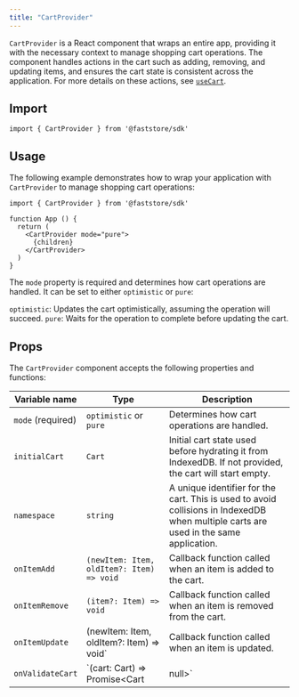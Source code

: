 ```yaml
---
title: "CartProvider"
---
```


`CartProvider` is a React component that wraps an entire app, providing it with the necessary context to manage shopping cart operations. The component handles actions in the cart such as adding, removing, and updating items, and ensures the cart state is consistent across the application. For more details on these actions, see  [`useCart`](/TBD).

## Import

```tsx
import { CartProvider } from '@faststore/sdk'
```

## Usage

The following example demonstrates how to wrap your application with `CartProvider` to manage shopping cart operations:

```tsx
import { CartProvider } from '@faststore/sdk'

function App () {
  return (
    <CartProvider mode="pure">
      {children}
    </CartProvider>
  )
}
```

The `mode` property is required and determines how cart operations are handled. It can be set to either `optimistic` or `pure`:

`optimistic`: Updates the cart optimistically, assuming the operation will succeed.
`pure`: Waits for the operation to complete before updating the cart.

## Props

The `CartProvider` component accepts the following properties and functions:

| Variable name | Type | Description |
| -------- | --------------- | ------------ |
| `mode` (required) |  `optimistic` or `pure` | Determines how cart operations are handled. |
| `initialCart` |  `Cart` | Initial cart state used before hydrating it from IndexedDB. If not provided, the cart will start empty. |
| `namespace` |  `string` | A unique identifier for the cart. This is used to avoid collisions in IndexedDB when multiple carts are used in the same application. |
| `onItemAdd` |  `(newItem: Item, oldItem?: Item) => void` | Callback function called when an item is added to the cart. |
| `onItemRemove` |  `(item?: Item) => void` | Callback function called when an item is removed from the cart. |
| `onItemUpdate` |  (newItem: Item, oldItem?: Item) => void` | Callback function called when an item is updated. |
| `onValidateCart` |  `(cart: Cart) => Promise<Cart | null>` | Callback function called whenever the cart changes. This is only available in `optimistic` mode and can be used to validate or modify the cart before applying changes. |
